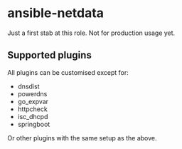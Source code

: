 # ansible-netdata
Just a first stab at this role. Not for production usage yet.

## Supported plugins
All plugins can be customised except for:

* dnsdist
* powerdns
* go_expvar
* httpcheck
* isc_dhcpd
* springboot

Or other plugins with the same setup as the above.

